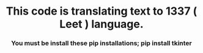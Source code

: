 
<h1 align="center">This code is translating text to 1337 ( Leet ) language.</h1>

<h3 align="center">You must be install these pip installations;
pip install tkinter</h3>

